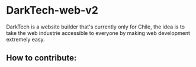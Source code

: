 # DarkTech-web-v2

DarkTech is a website builder that's currently only for Chile, the idea is to take the web industrie accessible to everyone by making web development extremely easy.

## How to contribute:

